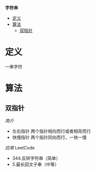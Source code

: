 **字符串**
- [定义](#定义)
- [算法](#算法)
  - [双指针](#双指针)
 
# 定义 #
一串字符

# 算法 #
## 双指针 ##
*简介*  
- 左右指针 两个指针相向而行或者相背而行
- 快慢指针 两个指针同向而行，一快一慢

*应用*
LeetCode
- 344.反转字符串（简单）
- 5.最长回文子串（中等）